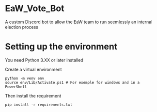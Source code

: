 # EaW_Vote_Bot
A custom Discord bot to allow the EaW team to run seemlessly an internal election process

# Setting up the environment
You need Python 3.XX or later installed

Create a virtual environment

```
python -m venv env
source env/Lib/Activate.ps1 # For exemple for windows and in a PowerShell
```

Then install the requirement

```
pip install -r requirements.txt
```